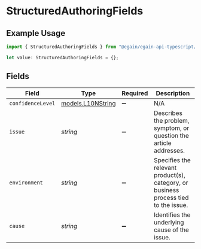 # StructuredAuthoringFields

## Example Usage

```typescript
import { StructuredAuthoringFields } from "@egain/egain-api-typescript/models";

let value: StructuredAuthoringFields = {};
```

## Fields

| Field                                                                               | Type                                                                                | Required                                                                            | Description                                                                         |
| ----------------------------------------------------------------------------------- | ----------------------------------------------------------------------------------- | ----------------------------------------------------------------------------------- | ----------------------------------------------------------------------------------- |
| `confidenceLevel`                                                                   | [models.L10NString](../models/l10nstring.md)                                        | :heavy_minus_sign:                                                                  | N/A                                                                                 |
| `issue`                                                                             | *string*                                                                            | :heavy_minus_sign:                                                                  | Describes the problem, symptom, or question the article addresses.                  |
| `environment`                                                                       | *string*                                                                            | :heavy_minus_sign:                                                                  | Specifies the relevant product(s), category, or business process tied to the issue. |
| `cause`                                                                             | *string*                                                                            | :heavy_minus_sign:                                                                  | Identifies the underlying cause of the issue.                                       |